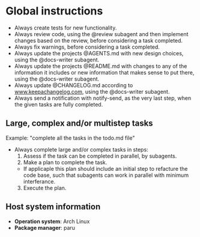 # Global instructions
- Always create tests for new functionality.
- Always review code, using the @review subagent and then implement changes based on the review, before considering a task completed.
- Always fix warnings, before considering a task completed.
- Always update the projects @AGENTS.md with new design choices, using the @docs-writer subagent.
- Always update the projects @README.md with changes to any of the information it includes or new information that makes sense to put there, using the @docs-writer subagent.
- Always update @CHANGELOG.md according to www.keepachangelog.com, using the @docs-writer subagent.
- Always send a notification with notify-send, as the very last step, when the given tasks are fully completed.

## Large, complex and/or multistep tasks
Example: "complete all the tasks in the todo.md file"
- Always complete large and/or complex tasks in steps:
  1. Assess if the task can be completed in parallel, by subagents.
  2. Make a plan to complete the task.
    - If applicaple this plan should include an initial step to refacture the code base, such that subagents can work in parallel with minimum interferance.
  3. Execute the plan.

## Host system information
- **Operation system**: Arch Linux
- **Package manager**: paru
